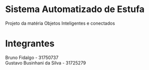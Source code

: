 # Sistema Automatizado de Estufa
Projeto da matéria Objetos Inteligentes e conectados

# Integrantes
Bruno Fidalgo - 31750737 <br />
Gustavo Businhani da Silva - 31725279

